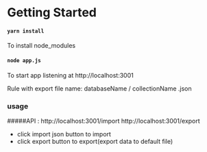 
# Getting Started 

#### `yarn install`
To install node_modules

#### `node app.js`

To start app listening at http://localhost:3001

Rule with export file name: databaseName / collectionName .json

### usage

#####API :
http://localhost:3001/import
http://localhost:3001/export

- click import json button to import
- click export button to export(export data to default file)



